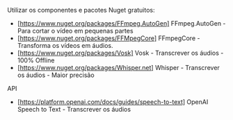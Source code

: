 Utilizar os componentes e pacotes Nuget gratuitos:

- [https://www.nuget.org/packages/FFmpeg.AutoGen] FFmpeg.AutoGen - Para cortar o vídeo em pequenas partes
- [https://www.nuget.org/packages/FFMpegCore] FFmpegCore - Transforma os vídeos em áudios.
- [https://www.nuget.org/packages/Vosk] Vosk - Transcrever os áudios - 100% Offline
- [https://www.nuget.org/packages/Whisper.net] Whisper - Transcrever os áudios - Maior precisão

API
- [https://platform.openai.com/docs/guides/speech-to-text] OpenAI Speech to Text - Transcrever os áudios
